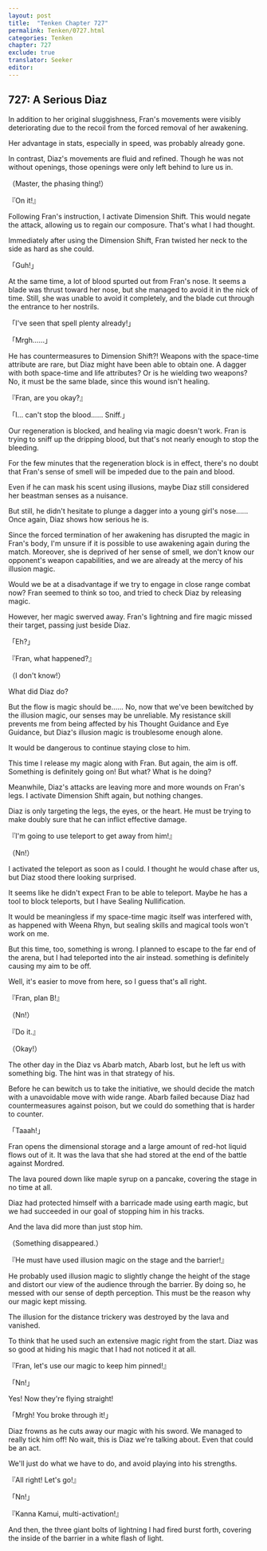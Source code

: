 ```yaml
---
layout: post
title:  "Tenken Chapter 727"
permalink: Tenken/0727.html
categories: Tenken
chapter: 727
exclude: true
translator: Seeker
editor: 
---
```

<h2 id="ch727">727: A Serious Diaz</h2>
<p>In addition to her original sluggishness, Fran's movements were visibly deteriorating due to the recoil from the forced removal of her awakening.</p>

<p>Her advantage in stats, especially in speed, was probably already gone.</p>

<p>In contrast, Diaz's movements are fluid and refined. Though he was not without openings, those openings were only left behind to lure us in.</p>

<p>（Master, the phasing thing!）</p>
<p>『On it!』</p>

<p>Following Fran's instruction, I activate Dimension Shift. This would negate the attack, allowing us to regain our composure. That's what I had thought.</p>

<p>Immediately after using the Dimension Shift, Fran twisted her neck to the side as hard as she could.</p>

<p>「Guh!」</p>

<p>At the same time, a lot of blood spurted out from Fran's nose. It seems a blade was thrust toward her nose, but she managed to avoid it in the nick of time. Still, she was unable to avoid it completely, and the blade cut through the entrance to her nostrils.</p>

<p>「I've seen that spell plenty already!」</p>
<p>「Mrgh……」</p>

<p>He has countermeasures to Dimension Shift?! Weapons with the space-time attribute are rare, but Diaz might have been able to obtain one. A dagger with both space-time and life attributes? Or is he wielding two weapons? No, it must be the same blade, since this wound isn't healing.</p>

<p>『Fran, are you okay?』</p>
<p>「I… can't stop the blood…… Sniff.」</p>

<p>Our regeneration is blocked, and healing via magic doesn't work. Fran is trying to sniff up the dripping blood, but that's not nearly enough to stop the bleeding.</p>

<p>For the few minutes that the regeneration block is in effect, there's no doubt that Fran's sense of smell will be impeded due to the pain and blood.</p>

<p>Even if he can mask his scent using illusions, maybe Diaz still considered her beastman senses as a nuisance.</p>

<p>But still, he didn't hesitate to plunge a dagger into a young girl's nose…… Once again, Diaz shows how serious he is.</p>

<p>Since the forced termination of her awakening has disrupted the magic in Fran's body, I'm unsure if it is possible to use awakening again during the match. Moreover, she is deprived of her sense of smell, we don't know our opponent's weapon capabilities, and we are already at the mercy of his illusion magic.</p>

<p>Would we be at a disadvantage if we try to engage in close range combat now? Fran seemed to think so too, and tried to check Diaz by releasing magic.</p>

<p>However, her magic swerved away. Fran's lightning and fire magic missed their target, passing just beside Diaz.</p>

<p>「Eh?」</p>
<p>『Fran, what happened?』</p>
<p>（I don't know!）</p>

<p>What did Diaz do?</p>

<p>But the flow is magic should be…… No, now that we've been bewitched by the illusion magic, our senses may be unreliable. My resistance skill prevents me from being affected by his Thought Guidance and Eye Guidance, but Diaz's illusion magic is troublesome enough alone.</p>

<p>It would be dangerous to continue staying close to him.</p>

<p>This time I release my magic along with Fran. But again, the aim is off. Something is definitely going on! But what? What is he doing?</p>

<p>Meanwhile, Diaz's attacks are leaving more and more wounds on Fran's legs. I activate Dimension Shift again, but nothing changes.</p>

<p>Diaz is only targeting the legs, the eyes, or the heart. He must be trying to make doubly sure that he can inflict effective damage.</p>

<p>『I'm going to use teleport to get away from him!』</p>
<p>（Nn!）</p>

<p>I activated the teleport as soon as I could. I thought he would chase after us, but Diaz stood there looking surprised.</p>

<p>It seems like he didn't expect Fran to be able to teleport. Maybe he has a tool to block teleports, but I have Sealing Nullification.</p>

<p>It would be meaningless if my space-time magic itself was interfered with, as happened with Weena Rhyn, but sealing skills and magical tools won't work on me.</p>

<p>But this time, too, something is wrong. I planned to escape to the far end of the arena, but I had teleported into the air instead. something is definitely causing my aim to be off.</p>

<p>Well, it's easier to move from here, so I guess that's all right.</p>

<p>『Fran, plan B!』</p>
<p>（Nn!）</p>
<p>『Do it.』</p>
<p>（Okay!）</p>

<p>The other day in the Diaz vs Abarb match, Abarb lost, but he left us with something big. The hint was in that strategy of his.</p>

<p>Before he can bewitch us to take the initiative, we should decide the match with a unavoidable move with wide range. Abarb failed because Diaz had countermeasures against poison, but we could do something that is harder to counter.</p>

<p>「Taaah!」</p>

<p>Fran opens the dimensional storage and a large amount of red-hot liquid flows out of it. It was the lava that she had stored at the end of the battle against Mordred.</p>

<p>The lava poured down like maple syrup on a pancake, covering the stage in no time at all.</p>

<p>Diaz had protected himself with a barricade made using earth magic, but we had succeeded in our goal of stopping him in his tracks.</p>

<p>And the lava did more than just stop him.</p>

<p>（Something disappeared.）</p>
<p>『He must have used illusion magic on the stage and the barrier!』</p>

<p>He probably used illusion magic to slightly change the height of the stage and distort our view of the audience through the barrier. By doing so, he messed with our sense of depth perception. This must be the reason why our magic kept missing.</p>
 
<p>The illusion for the distance trickery was destroyed by the lava and vanished.</p>

<p>To think that he used such an extensive magic right from the start. Diaz was so good at hiding his magic that I had not noticed it at all.</p>

<p>『Fran, let's use our magic to keep him pinned!』</p>
<p>「Nn!」</p>

<p>Yes! Now they're flying straight!</p>

<p>「Mrgh! You broke through it!」</p>

<p>Diaz frowns as he cuts away our magic with his sword. We managed to really tick him off! No wait, this is Diaz we're talking about. Even that could be an act.</p>

<p>We'll just do what we have to do, and avoid playing into his strengths.</p>

<p>『All right! Let's go!』</p>
<p>「Nn!」</p>
<p>『Kanna Kamui, multi-activation!』</p>

<p>And then, the three giant bolts of lightning I had fired burst forth, covering the inside of the barrier in a white flash of light.</p>



